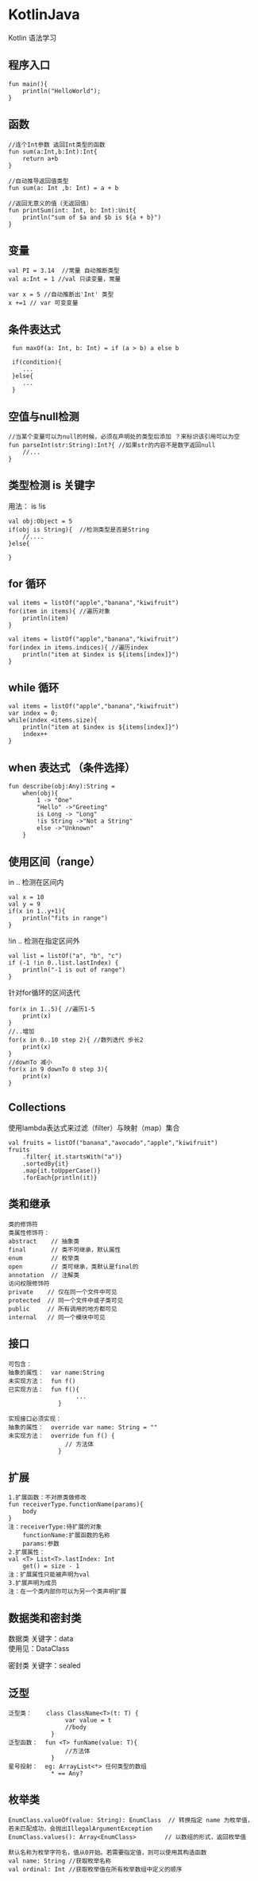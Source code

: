 # KotlinJava
Kotlin 语法学习
## 程序入口
```
fun main(){
    println("HelloWorld");
}
```
## 函数
```
//连个Int参数 返回Int类型的函数
fun sum(a:Int,b:Int):Int{
    return a+b
}
```
```
//自动推导返回值类型
fun sum(a: Int ,b: Int) = a + b
```
```
//返回无意义的值（无返回值）
fun printSum(int: Int, b: Int):Unit{
    println("sum of $a and $b is ${a + b}")
}
```
## 变量
```
val PI = 3.14  //常量 自动推断类型
val a:Int = 1 //val 只读变量，常量

var x = 5 //自动推断出'Int' 类型
x +=1 // var 可变变量
```
## 条件表达式
```
 fun maxOf(a: Int, b: Int) = if (a > b) a else b
 
 if(condition){
    ...
 }else{
    ...
 }
```
## 空值与null检测
```
//当某个变量可以为null的时候，必须在声明处的类型后添加 ？来标识该引用可以为空 
fun parseInt(str:String):Int?{ //如果str的内容不是数字返回null
    //...
}
```
## 类型检测 is 关键字
用法： is  !is  
```
val obj:Object = 5
if(obj is String){  //检测类型是否是String
    //....
}else{
    
}
```
## for 循环
```
val items = listOf("apple","banana","kiwifruit")
for(item in items){ //遍历对象
    println(item)
}
```
```
val items = listOf("apple","banana","kiwifruit")
for(index in items.indices){ //遍历index
    println("item at $index is ${items[index]}")
}
```

## while 循环
```
val items = listOf("apple","banana","kiwifruit")
var index = 0;
while(index <items.size){
    println("item at $index is ${items[index]}")
    index++
}
```
## when 表达式 （条件选择）
```
fun describe(obj:Any):String = 
    when(obj){
        1 -> "One"
        "Hello" ->"Greeting"
        is Long -> "Long"
        !is String ->"Not a String"
        else ->"Unknown"
    }
```
## 使用区间（range）
in .. 检测在区间内  
```
val x = 10
val y = 9
if(x in 1..y+1){
    println("fits in range")
}
```
!in .. 检测在指定区间外 
```
val list = listOf("a", "b", "c")
if (-1 !in 0..list.lastIndex) {
    println("-1 is out of range")
}
```
针对for循环的区间迭代
```
for(x in 1..5){ //遍历1-5
    print(x)
}
//..增加
for(x in 0..10 step 2){ //数列迭代 步长2
    print(x)
}
//downTo 减小
for(x in 9 downTo 0 step 3){
    print(x)
}

```
## Collections 
使用lambda表达式来过滤（filter）与映射（map）集合  
```
val fruits = listOf("banana","avocado","apple","kiwifruit")
fruits
    .filter{ it.startsWith("a")}
    .sortedBy{it}
    .map{it.toUpperCase()}
    .forEach{println(it)}
```
## 类和继承
```
类的修饰符
类属性修饰符：
abstract    // 抽象类  
final       // 类不可继承，默认属性
enum        // 枚举类
open        // 类可继承，类默认是final的
annotation  // 注解类
访问权限修饰符
private    // 仅在同一个文件中可见
protected  // 同一个文件中或子类可见
public     // 所有调用的地方都可见
internal   // 同一个模块中可见
```
## 接口
```
可包含：
抽象的属性：  var name:String
未实现方法：  fun f()
已实现方法：  fun f(){
                   ...
              }
              
实现接口必须实现：
抽象的属性：  override var name: String = ""
未实现方法：  override fun f() {
                // 方法体
              }
```
## 扩展
```
1.扩展函数：不对原类做修改
fun receiverType.functionName(params){
    body
}
注：receiverType:待扩展的对象
    functionName:扩展函数的名称
    params:参数
2.扩展属性：
val <T> List<T>.lastIndex: Int
    get() = size - 1
注：扩展属性只能被声明为val
3.扩展声明为成员
注：在一个类内部你可以为另一个类声明扩展
```
## 数据类和密封类
数据类 关键字：data  
使用见：DataClass    

密封类 关键字：sealed  
## 泛型
```
泛型类：    class ClassName<T>(t: T) {
                var value = t
                //body
            }
泛型函数：  fun <T> funName(value: T){
                //方法体
            }
星号投射：  eg: ArrayList<*> 任何类型的数组
            * == Any?
```
## 枚举类
```
EnumClass.valueOf(value: String): EnumClass  // 转换指定 name 为枚举值，若未匹配成功，会抛出IllegalArgumentException
EnumClass.values(): Array<EnumClass>        // 以数组的形式，返回枚举值

默认名称为枚举字符名，值从0开始。若需要指定值，则可以使用其构造函数
val name: String //获取枚举名称
val ordinal: Int //获取枚举值在所有枚举数组中定义的顺序

```
